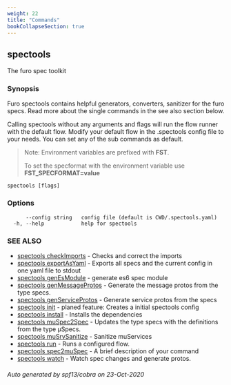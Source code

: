 ```yaml
---
weight: 22
title: "Commands"
bookCollapseSection: true
---
```

## spectools

The furo spec toolkit

### Synopsis

Furo spectools contains helpful generators, converters, sanitizer for the furo specs.
Read more about the single commands in the see also section below.

Calling spectools without any arguments and flags will run the flow runner with the default flow.
Modify your default flow in the .spectools config file to your needs. You can set any of the sub commands as default.

> Note: Environment variables are prefixed with **FST**.
>
> To set the specformat with the environment variable use **FST_SPECFORMAT=value**


```
spectools [flags]
```

### Options

```
      --config string   config file (default is CWD/.spectools.yaml)
  -h, --help            help for spectools
```

### SEE ALSO

* [spectools checkImports](spectools_checkImports.md)	 - Checks and correct the imports
* [spectools exportAsYaml](spectools_exportAsYaml.md)	 - Exports all specs and the current config in one yaml file to stdout
* [spectools genEsModule](spectools_genEsModule.md)	 - generate es6 spec module
* [spectools genMessageProtos](spectools_genMessageProtos.md)	 - Generate the message protos from the type specs.
* [spectools genServiceProtos](spectools_genServiceProtos.md)	 - Generate service protos from the specs
* [spectools init](spectools_init.md)	 - planed feature: Creates a initial spectools config
* [spectools install](spectools_install.md)	 - Installs the dependencies
* [spectools muSpec2Spec](spectools_muSpec2Spec.md)	 - Updates the type specs with the definitions from the type µSpecs.
* [spectools muSrvSanitize](spectools_muSrvSanitize.md)	 - Sanitize muServices
* [spectools run](spectools_run.md)	 - Runs a configured flow.
* [spectools spec2muSpec](spectools_spec2muSpec.md)	 - A brief description of your command
* [spectools watch](spectools_watch.md)	 - Watch spec changes and generate protos.

###### Auto generated by spf13/cobra on 23-Oct-2020
